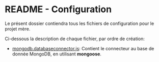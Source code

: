 # README - Configuration

Le présent dossier contiendra tous les fichiers de configuration pour le projet mère.

Ci-dessous la description de chaque fichier, par ordre de création: 
- [mongodb.databaseconnector.js](./mongodb.databaseconnector.md): Contient le connecteur au base de donnée MongoDB, en utilisant **mongoose**.
